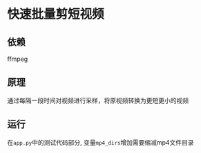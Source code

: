 # 快速批量剪短视频

## 依赖

ffmpeg

## 原理

通过每隔一段时间对视频进行采样，将原视频转换为更短更小的视频

## 运行

在`app.py`中的测试代码部分, 变量`mp4_dirs`增加需要缩减mp4文件目录